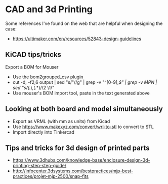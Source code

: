 # CAD and 3d Printing

Some references I've found on the web that are helpful when designing the
case:

* <https://ultimaker.com/en/resources/52843-design-guidelines>

## KiCAD tips/tricks

Export a BOM for Mouser

* Use the bom2grouped_csv plugin
* cut -d, -f2,6 output | sed "s/\"//g" | grep -v "^[0-9],*$" | grep -v MPN | sed "s/\(.*\),\(.*\)/\2 \1/"
* Use mouser's BOM import tool, paste in the text generated above

## Looking at both board and model simultaneously

* Export as VRML (with mm as units) from Kicad
* Use <https://www.makexyz.com/convert/wrl-to-stl> to convert to STL
* Import directly into Tinkercad

## Tips and tricks for 3d design of printed parts

* <https://www.3dhubs.com/knowledge-base/enclosure-design-3d-printing-step-step-guide/>
* <http://infocenter.3dsystems.com/bestpractices/mjp-best-practices/projet-mjp-2500/snap-fits>
